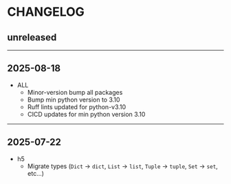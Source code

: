 # CHANGELOG

## unreleased

---

## 2025-08-18

- ALL
  - Minor-version bump all packages
  - Bump min python version to 3.10
  - Ruff lints updated for python-v3.10
  - CICD updates for min python version 3.10

---

## 2025-07-22

- h5
  - Migrate types (`Dict` -> `dict`, `List` -> `list`, `Tuple` -> `tuple`, `Set`
    -> `set`, etc...)
